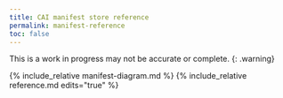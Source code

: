 ```yaml
---
title: CAI manifest store reference
permalink: manifest-reference
toc: false
---
```


This is a work in progress may not be accurate or complete. 
{: .warning}

{% include_relative manifest-diagram.md %}
{% include_relative reference.md edits="true" %}
